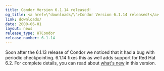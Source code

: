 ```yaml
---
title: Condor Version 6.1.14 released!
og_title: <a href=\"downloads/\">Condor Version 6.1.14 released!</a>
link: downloads/
date: 2000-06-01
layout: news
release_type: HTCondor
release_number: 6.1.14
---
```


Soon after the 6.1.13 release of Condor we noticed that it had a bug with periodic checkpointing. 6.1.14 fixes this as well adds support for Red Hat 6.2.  For complete details, you can read about <a href="manual/latest-dev/9_Version_History.html">what's new</a> in this version.
